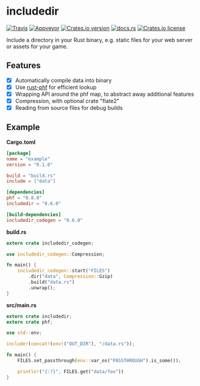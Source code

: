 includedir
===========

[![Travis](https://img.shields.io/travis/tilpner/includedir.svg?style=flat-square)](https://travis-ci.org/tilpner/includedir)
[![Appveyor](https://img.shields.io/appveyor/ci/tilpner/includedir.svg?label=appveyor&style=flat-square)](https://ci.appveyor.com/project/tilpner/includedir)
[![Crates.io version](https://img.shields.io/crates/v/includedir.svg?style=flat-square)](https://crates.io/crates/includedir)
[![docs.rs](https://docs.rs/includedir/badge.svg)](https://docs.rs/includedir)
[![Crates.io license](https://img.shields.io/crates/l/includedir.svg?style=flat-square)](https://crates.io/crates/includedir)

Include a directory in your Rust binary, e.g. static files for your web server or assets for your game.

## Features

* [x] Automatically compile data into binary
* [x] Use [rust-phf](https://github.com/sfackler/rust-phf) for efficient lookup
* [x] Wrapping API around the phf map, to abstract away additional features
* [x] Compression, with optional crate "flate2"
* [x] Reading from source files for debug builds

## Example

**Cargo.toml**
```toml
[package]
name = "example"
version = "0.1.0"

build = "build.rs"
include = ["data"]

[dependencies]
phf = "0.8.0"
includedir = "0.6.0"

[build-dependencies]
includedir_codegen = "0.6.0"
```

**build.rs**

```rust
extern crate includedir_codegen;

use includedir_codegen::Compression;

fn main() {
    includedir_codegen::start("FILES")
        .dir("data", Compression::Gzip)
        .build("data.rs")
        .unwrap();
}
```

**src/main.rs**

```rust
extern crate includedir;
extern crate phf;

use std::env;

include!(concat!(env!("OUT_DIR"), "/data.rs"));

fn main() {
    FILES.set_passthrough(env::var_os("PASSTHROUGH").is_some());

    println!("{:?}", FILES.get("data/foo"))
}
```
